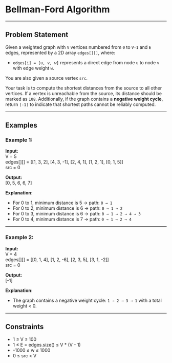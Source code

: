 # Bellman-Ford Algorithm

---

## Problem Statement

Given a weighted graph with `V` vertices numbered from `0` to `V-1` and `E` edges, represented by a 2D array `edges[][]`, where:
- `edges[i] = [u, v, w]` represents a direct edge from node `u` to node `v` with edge weight `w`.

You are also given a source vertex `src`.

Your task is to compute the shortest distances from the source to all other vertices. If a vertex is unreachable from the source, its distance should be marked as `108`. Additionally, if the graph contains a **negative weight cycle**, return `[-1]` to indicate that shortest paths cannot be reliably computed.

---

## Examples

### Example 1:
**Input:**  
V = 5  
edges[][] = [[1, 3, 2], [4, 3, -1], [2, 4, 1], [1, 2, 1], [0, 1, 5]]  
src = 0

**Output:**  
[0, 5, 6, 6, 7]

**Explanation:**  
- For 0 to 1, minimum distance is 5 → path: `0 → 1`
- For 0 to 2, minimum distance is 6 → path: `0 → 1 → 2`
- For 0 to 3, minimum distance is 6 → path: `0 → 1 → 2 → 4 → 3`
- For 0 to 4, minimum distance is 7 → path: `0 → 1 → 2 → 4`

---

### Example 2:
**Input:**  
V = 4  
edges[][] = [[0, 1, 4], [1, 2, -6], [2, 3, 5], [3, 1, -2]]  
src = 0

**Output:**  
[-1]

**Explanation:**  
- The graph contains a negative weight cycle: `1 → 2 → 3 → 1` with a total weight < 0.

---

## Constraints
- 1 ≤ V ≤ 100
- 1 ≤ E = edges.size() ≤ V * (V - 1)
- -1000 ≤ w ≤ 1000
- 0 ≤ src < V


